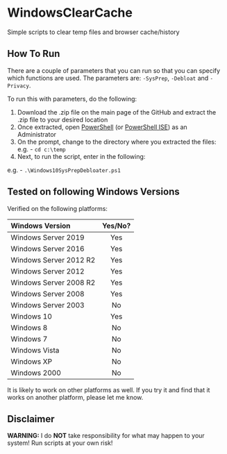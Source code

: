 # WindowsClearCache
Simple scripts to clear temp files and browser cache/history

## How To Run

There are a couple of parameters that you can run so that you can specify which functions are used. The parameters are:
`-SysPrep`, `-Debloat` and `-Privacy`.

To run this with parameters, do the following:

1) Download the .zip file on the main page of the GitHub and extract the .zip file to your desired location
2) Once extracted, open [PowerShell](https://docs.microsoft.com/en-us/powershell/scripting/overview?view=powershell-5.1) (or [PowerShell ISE](https://docs.microsoft.com/en-us/powershell/scripting/windows-powershell/ise/introducing-the-windows-powershell-ise?view=powershell-7)) as an Administrator
3) On the prompt, change to the directory where you extracted the files:
   e.g. - `cd c:\temp`
4) Next, to run the script, enter in the following:

e.g. - `.\Windows10SysPrepDebloater.ps1`

## Tested on following Windows Versions

Verified on the following platforms:

|Windows Version         |Yes/No?|
|:-----------------------|:-----:|
| Windows Server 2019    | Yes    |
| Windows Server 2016    | Yes   |
| Windows Server 2012 R2 | Yes   |
| Windows Server 2012    | Yes   |
| Windows Server 2008 R2 | Yes   |
| Windows Server 2008    | Yes   |
| Windows Server 2003    | No    |
| Windows 10             | Yes   |
| Windows 8              | No    |
| Windows 7              | No    |
| Windows Vista          | No    |
| Windows XP             | No    |
| Windows 2000           | No    |

It is likely to work on other platforms as well. If you try it and find that it works on another platform, please let me know.

## Disclaimer

**WARNING:** I do **NOT** take responsibility for what may happen to your system! Run scripts at your own risk!
